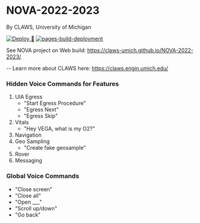 # NOVA-2022-2023

By CLAWS, University of Michigan

[![Deploy 🚀](https://github.com/CLAWS-UMICH/NOVA-2022-2023/actions/workflows/main.yml/badge.svg?branch=main)](https://github.com/CLAWS-UMICH/NOVA-2022-2023/actions/workflows/main.yml) [![pages-build-deployment](https://github.com/CLAWS-UMICH/NOVA-2022-2023/actions/workflows/pages/pages-build-deployment/badge.svg?branch=gh-pages)](https://github.com/CLAWS-UMICH/NOVA-2022-2023/actions/workflows/pages/pages-build-deployment)

See NOVA project on Web build: https://claws-umich.github.io/NOVA-2022-2023/

--
Learn more about CLAWS here: https://claws.engin.umich.edu/

### Hidden Voice Commands for Features

1. UIA Egress 
    - "Start Egress Procedure"
    - "Egress Next"
    - "Egress Skip"
2. Vitals
    - "Hey VEGA, what is my O2?"
3. Navigation
4. Geo Sampling
    - "Create fake geosample"
5. Rover
6. Messaging

### Global Voice Commands
- "Close screen"
- "Close all"
- "Open ___"
- "Scroll up/down"
- "Go back"
